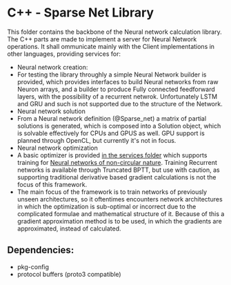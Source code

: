 # C++ - Sparse Net Library
This folder contains the backbone of the Neural network calculation library. 
The C++ parts are made to implement a server for Neural Network operations.
It shall ommunicate mainly with the Client implementations in other languages, 
providing services for: 

 - Neural network creation:
  - For testing the library throughly a simple Neural Network builder is provided, 
    which provides interfaces to build Neural networks from raw Neuron arrays, and a
    builder to produce Fully connected feedforward layers, with the possibility of a recurrent netwrok. Unfortunately LSTM and GRU and such is not supported due to the structure of the Network.
 - Neural network solution
  - From a Neural network definition (@Sparse_net) a matrix of partial solutions is generated, which is composed into a Solution object, which is solvable effectively for CPUs and GPUS as well. GPU support is planned through OpenCL, but currently it's not in focus.
 - Neural network optimization
  - A basic optimizer is provided [in the services folder](https://github.com/davids91/rafko/blob/master/cxx/services/src/sparse_net_optimizer.cc) which supports training for [Neural networks of non-circular nature](https://en.wikipedia.org/wiki/Tree_(graph_theory)). Training Recurrent networks is available through Truncated BPTT, but use with caution, as supporting traditional derivative based gradient calculations is not the focus of this framework. 
  - The main focus of the framework is to train networks of previously unseen architectures, so it oftentimes encounters network architectures in which the optimization is sub-optimal or incorrect due to the complicated formulae and mathematical structure of it. Because of this a gradient approximation method is to be used, in which the gradients are approximated, instead of calculated.

## Dependencies: 

 - pkg-config
 - protocol buffers (proto3 compatible)